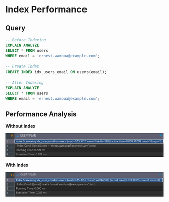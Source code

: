 # Index Performance

## Query

```sql
-- Before Indexing
EXPLAIN ANALYZE
SELECT * FROM users
WHERE email = 'ernest.wambua@example.com';

-- Create Index
CREATE INDEX idx_users_email ON users(email);

-- After Indexing
EXPLAIN ANALYZE
SELECT * FROM users
WHERE email = 'ernest.wambua@example.com';
```

## Performance Analysis

**Without Index**

![without index](without_index.png)

**With Index**

![with index](with_index.png)